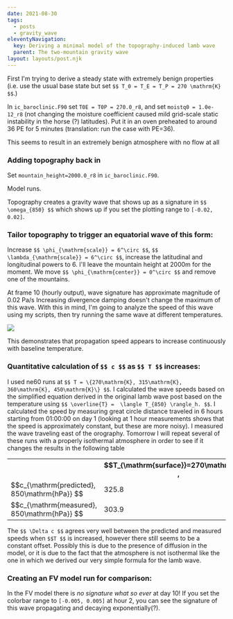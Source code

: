 ```yaml
---
date: 2021-08-30
tags:
  - posts
  - gravity_wave
eleventyNavigation:
  key: Deriving a minimal model of the topography-induced lamb wave
  parent: The two-mountain gravity wave
layout: layouts/post.njk
---
```




First I'm trying to derive a steady state with extremely benign properties (i.e. use the usual base state
but set `$$ T_0 = T_E = T_P = 270 \mathrm{K} $$`.)

In `ic_baroclinic.F90` set `T0E = T0P = 270.0_r8`, and set `moistq0 = 1.0e-12_r8` (not changing the moisture coefficient
caused mild grid-scale static instability in the horse (?) latitudes).
Put it in an oven preheated to around 36 PE for 5 minutes (translation: run the case with PE=36).


This seems to result in an extremely benign atmosphere with no flow at all

### Adding topography back in

Set `mountain_height=2000.0_r8` in `ic_baroclinic.F90`.

Model runs.

Topography creates a gravity wave that shows up as a signature in `$$ \omega_{850} $$` which shows up if you set
the plotting range to `[-0.02, 0.02]`.

### Tailor topography to trigger an equatorial wave of this form:

Increase `$$ \phi_{\mathrm{scale}} = 6^\circ $$`, `$$ \lambda_{\mathrm{scale}} = 6^\circ $$`, increase
the latitudinal and longitudinal powers to 6. I'll leave the mountain height at 2000m for the moment. We move 
`$$ \phi_{\mathrm{center}} = 0^\circ $$` and remove one of the mountains.

At frame 10 (hourly output), wave signature has approximate magnitude of 0.02 Pa/s
Increasing divergence damping doesn't change the maximum of this wave. With this in mind, 
I'm going to analyze the speed of this wave using my scripts, then try running the same wave at different
temperatures.

<img class="center medium" src="https://open-lab-notebook-assets.glitch.me/assets/lamb_wave/minimal_model/speed_comparison.png">

This demonstrates that propagation speed appears to increase continuously with baseline temperature.

### Quantitative calculation of `$$ c $$` as `$$ T $$` increases:
I used ne60 runs at `$$ T = \{270\mathrm{K}, 315\mathrm{K}, 360\mathrm{K}, 450\mathrm{K}\} $$`.
I calculated the wave speeds based on the simplified equation derived in the original lamb wave post
based on the temperature using `$$ \overline{T} =  \langle T_{850} \rangle_h. $$`. I calculated the speed by
measuring great circle distance traveled in 6 hours starting from 01:00:00 on day 1 (looking at 1 hour measurements shows that 
the speed is approximately constant, but these are more noisy). I measured the wave traveling east of the orography.
Tomorrow I will repeat several of these runs with a properly isothermal atmosphere in order to see if it changes the results in the
following table

<table class="eqn">
  <tr>
    <th></th>
  <th>
    $$T_{\mathrm{surface}}=270\mathrm{K}$$ ,
  </th>
  <th>
    $$T_{\mathrm{surface}}=315\mathrm{K}$$ ,
  </th>
  <th>
    $$T_{\mathrm{surface}}=360\mathrm{K}$$ 
  </th>
  <th>
    $$T_{\mathrm{surface}}=450\mathrm{K}$$ 
  </th>
  </tr>
  <tr>
    <td> $$c_{\mathrm{predicted}, 850\mathrm{hPa}} $$</td> <td>325.8 </td> <td>352.0</td>  <td>376.3 </td> <td>420.7</td>
  </tr>
  <tr>
    <td> $$c_{\mathrm{measured}, 850\mathrm{hPa}}  $$</td> <td>303.9 </td> <td> 323.95 </td> <td> 345.67 </td> <td> 385.49 </td>
  </tr>
</table>

The `$$ \Delta c $$` agrees very well between the predicted and measured speeds when `$$T $$` is increased,
however there still seems to be a constant offset. Possibly this is due to the presence of diffusion in 
the model, or it is due to the fact that the atmosphere is not isothermal like the one in
which we derived our very simple formula for the lamb wave.

### Creating an FV model run for comparison:

In the FV model there is _no signature what so ever_ at day 10! If you set the colorbar range
to `[-0.005, 0.005]` at hour 2, you can see the signature of this wave propagating and decaying 
exponentially(?).

